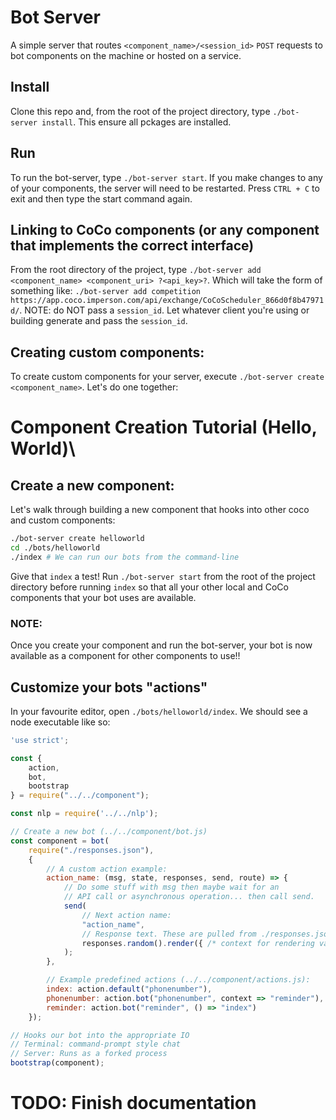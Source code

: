 # Bot Server
A simple server that routes `<component_name>/<session_id>` `POST` requests to bot components on the machine or hosted on a service.

## Install
Clone this repo and, from the root of the project directory, type `./bot-server install`.  This ensure all pckages are installed.

## Run
To run the bot-server, type `./bot-server start`. If you make changes to any of your components, the server will need to be restarted.
Press `CTRL + C` to exit and then type the start command again.

## Linking to CoCo components (or any component that implements the correct interface)
From the root directory of the project, type `./bot-server add <component_name> <component_uri> ?<api_key>?`. Which will take the form of something
like: `./bot-server add competition https://app.coco.imperson.com/api/exchange/CoCoScheduler_866d0f8b47971d/`. NOTE: do NOT pass a `session_id`. Let
whatever client you're using or building generate and pass the `session_id`.

## Creating custom components:
To create custom components for your server, execute `./bot-server create <component_name>`.  Let's do one together:

# Component Creation Tutorial (Hello, World)\

## Create a new component:

Let's walk through building a new component that hooks into other coco and custom components:

```bash
./bot-server create helloworld
cd ./bots/helloworld
./index # We can run our bots from the command-line
```

Give that `index` a test! Run `./bot-server start` from the root of the project directory before running `index` so that all
your other local and CoCo components that your bot uses are available.

### NOTE:
Once you create your component and run the bot-server, your bot is now available as a component for other components to use!!

## Customize your bots "actions"

In your favourite editor, open `./bots/helloworld/index`.  We should see a node executable like so:

```javascript
'use strict';

const {
	action,
	bot,
	bootstrap
} = require("../../component");

const nlp = require('../../nlp');

// Create a new bot (../../component/bot.js)
const component = bot(
	require("./responses.json"),
	{
		// A custom action example:
		action_name: (msg, state, responses, send, route) => {
			// Do some stuff with msg then maybe wait for an
			// API call or asynchronous operation... then call send.
			send(
				// Next action name:
				"action_name",
				// Response text. These are pulled from ./responses.json
				responses.random().render({ /* context for rendering variables within text strings */ })
			);
		},

		// Example predefined actions (../../component/actions.js):
		index: action.default("phonenumber"),
		phonenumber: action.bot("phonenumber", context => "reminder"),
		reminder: action.bot("reminder", () => "index")
	});

// Hooks our bot into the appropriate IO
// Terminal: command-prompt style chat
// Server: Runs as a forked process
bootstrap(component);

```

# TODO: Finish documentation
